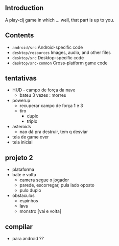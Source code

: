 ## Introduction

A play-clj game in which ... well, that part is up to you.

## Contents

* `android/src` Android-specific code
* `desktop/resources` Images, audio, and other files
* `desktop/src` Desktop-specific code
* `desktop/src-common` Cross-platform game code

## tentativas
 
  - HUD - campo de força da nave
     - bateu 3 vezes : morreu
  - powerup
     - recuperar campo de força 1 e 3
     - tiro
        - duplo
        - triplo
  - asteroids
     - nao dá pra destruir, tem q desviar
  - tela de game over
  - tela inicial

## projeto 2
  - plataforma
  - bate e volta
    - camera segue o jogador
    - parede, escorregar, pula lado oposto
    - pulo duplo
  - obstaculos
    - espinhos
    - lava
    - monstro [vai e volta]

## compilar 
 
  - para android ??

